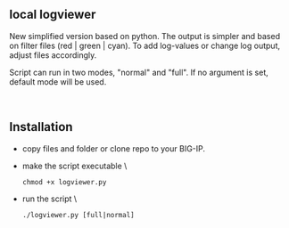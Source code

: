## local logviewer

New simplified version based on python. The output is simpler and based on filter files (red | green | cyan).
To add log-values or change log output, adjust files accordingly.

Script can run in two modes, "normal" and "full". If no argument is set, default mode will be used.

<br /> 

## Installation

- copy files and folder or clone repo to your BIG-IP.
- make the script executable \

    `chmod +x logviewer.py`
- run the script \

    `./logviewer.py [full|normal]`